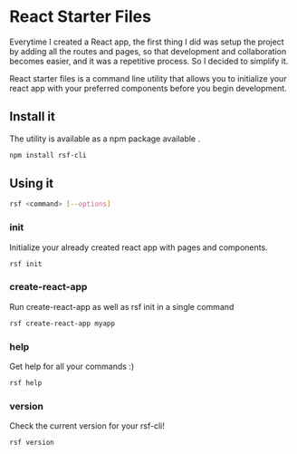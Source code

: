 # React Starter Files
Everytime I created a React app, the first thing I did was setup the project by adding all the routes and pages, so that development and collaboration becomes easier, and it was a repetitive process. So I decided to simplify it.

React starter files is a command line utility that allows you to initialize your react app with your preferred components before you begin development.

## Install it

The utility is available as a npm package available [](here). 
```bash
npm install rsf-cli
```

## Using it
```bash
rsf <command> [--options]
```

### init
Initialize your already created react app with pages and components.
```bash
rsf init
```

### create-react-app
Run create-react-app as well as rsf init in a single command
```bash
rsf create-react-app myapp
```

### help
Get help for all your commands :)
```bash
rsf help
```

### version
Check the current version for your rsf-cli!
```bash
rsf version
```